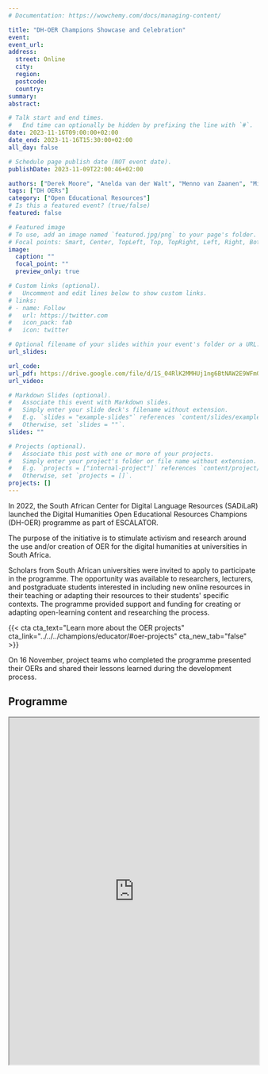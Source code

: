 ```yaml
---
# Documentation: https://wowchemy.com/docs/managing-content/

title: "DH-OER Champions Showcase and Celebration"
event: 
event_url: 
address:
  street: Online
  city:
  region:
  postcode:
  country:
summary: 
abstract: 

# Talk start and end times.
#   End time can optionally be hidden by prefixing the line with `#`.
date: 2023-11-16T09:00:00+02:00
date_end: 2023-11-16T15:30:00+02:00
all_day: false

# Schedule page publish date (NOT event date).
publishDate: 2023-11-09T22:00:46+02:00

authors: ["Derek Moore", "Anelda van der Walt", "Menno van Zaanen", "Mireille Grobbelaar"]
tags: ["DH OERs"]
category: ["Open Educational Resources"]
# Is this a featured event? (true/false)
featured: false

# Featured image
# To use, add an image named `featured.jpg/png` to your page's folder. 
# Focal points: Smart, Center, TopLeft, Top, TopRight, Left, Right, BottomLeft, Bottom, BottomRight.
image:
  caption: ""
  focal_point: ""
  preview_only: true

# Custom links (optional).
#   Uncomment and edit lines below to show custom links.
# links:
# - name: Follow
#   url: https://twitter.com
#   icon_pack: fab
#   icon: twitter

# Optional filename of your slides within your event's folder or a URL.
url_slides:

url_code:
url_pdf: https://drive.google.com/file/d/1S_04RlK2MMHUj1ng6BtNAW2E9WFmOU94
url_video:

# Markdown Slides (optional).
#   Associate this event with Markdown slides.
#   Simply enter your slide deck's filename without extension.
#   E.g. `slides = "example-slides"` references `content/slides/example-slides.md`.
#   Otherwise, set `slides = ""`.
slides: ""

# Projects (optional).
#   Associate this post with one or more of your projects.
#   Simply enter your project's folder or file name without extension.
#   E.g. `projects = ["internal-project"]` references `content/project/deep-learning/index.md`.
#   Otherwise, set `projects = []`.
projects: []
---
```


In 2022, the South African Center for Digital Language Resources (SADiLaR) launched the Digital Humanities Open Educational Resources Champions (DH-OER) programme as part of ESCALATOR.

The purpose of the initiative is to stimulate activism and research around the use and/or creation of OER for the digital humanities at universities in South Africa.

Scholars from South African universities were invited to apply to participate in the programme. The opportunity was available to researchers, lecturers, and postgraduate students interested in including new online resources in their teaching or adapting their resources to their students' specific contexts. The programme provided support and funding for creating or adapting open-learning content and researching the process.

{{< cta cta_text="Learn more about the OER projects" cta_link="../../../champions/educator/#oer-projects" cta_new_tab="false" >}}

On 16 November, project teams who completed the programme presented their OERs and shared their lessons learned during the development process.

##  Programme

<iframe src="https://drive.google.com/file/d/1S_04RlK2MMHUj1ng6BtNAW2E9WFmOU94/preview" width="100%" height="700px" allow="autoplay"></iframe> 

